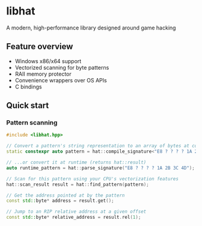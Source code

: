 # libhat
A modern, high-performance library designed around game hacking

## Feature overview
- Windows x86/x64 support
- Vectorized scanning for byte patterns
- RAII memory protector
- Convenience wrappers over OS APIs
- C bindings

## Quick start
### Pattern scanning
```cpp
#include <libhat.hpp>

// Convert a pattern's string representation to an array of bytes at compile time
static constexpr auto pattern = hat::compile_signature<"E8 ? ? ? ? 1A 2B 3C 4D">();

// ...or convert it at runtime (returns hat::result)
auto runtime_pattern = hat::parse_signature("E8 ? ? ? ? 1A 2B 3C 4D");

// Scan for this pattern using your CPU's vectorization features
hat::scan_result result = hat::find_pattern(pattern);

// Get the address pointed at by the pattern
const std::byte* address = result.get();

// Jump to an RIP relative address at a given offset
const std::byte* relative_address = result.rel(1);
```
